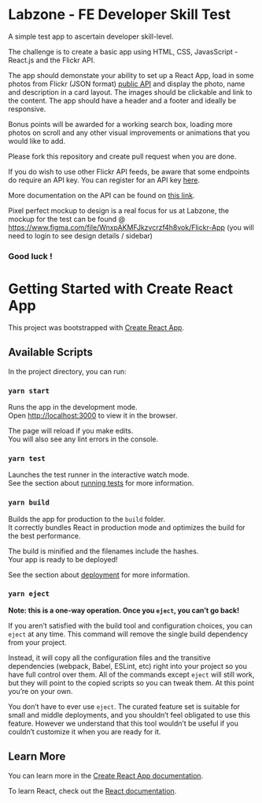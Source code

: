 # Labzone - FE Developer Skill Test

A simple test app to ascertain developer skill-level.

The challenge is to create a basic app using HTML, CSS, JavasScript - React.js and the Flickr API.

The app should demonstate your ability to set up a React App, load in some photos from Flickr (JSON format) [public API](https://api.flickr.com/services/feeds/photos_public.gne?format=json) and display the photo, name and description in a card layout. The images should be clickable and link to the content. The app should have a header and a footer and ideally be responsive.

Bonus points will be awarded for a working search box, loading more photos on scroll and any other visual improvements or animations that you would like to add.

Please fork this repository and create pull request when you are done.

If you do wish to use other Flickr API feeds, be aware that some endpoints do require an API key. You can register for an API key [here](https://www.flickr.com/services/apps/create/).

More documentation on the API can be found on [this link](https://www.flickr.com/services/api/).

Pixel perfect mockup to design is a real focus for us at Labzone, the mockup for the test can be found @ https://www.figma.com/file/WnxpAKMFJkzvcrzf4h8vok/Flickr-App (you will need to login to see design details / sidebar)

### Good luck !

# Getting Started with Create React App

This project was bootstrapped with [Create React App](https://github.com/facebook/create-react-app).

## Available Scripts

In the project directory, you can run:

### `yarn start`

Runs the app in the development mode.\
Open [http://localhost:3000](http://localhost:3000) to view it in the browser.

The page will reload if you make edits.\
You will also see any lint errors in the console.

### `yarn test`

Launches the test runner in the interactive watch mode.\
See the section about [running tests](https://facebook.github.io/create-react-app/docs/running-tests) for more information.

### `yarn build`

Builds the app for production to the `build` folder.\
It correctly bundles React in production mode and optimizes the build for the best performance.

The build is minified and the filenames include the hashes.\
Your app is ready to be deployed!

See the section about [deployment](https://facebook.github.io/create-react-app/docs/deployment) for more information.

### `yarn eject`

**Note: this is a one-way operation. Once you `eject`, you can’t go back!**

If you aren’t satisfied with the build tool and configuration choices, you can `eject` at any time. This command will remove the single build dependency from your project.

Instead, it will copy all the configuration files and the transitive dependencies (webpack, Babel, ESLint, etc) right into your project so you have full control over them. All of the commands except `eject` will still work, but they will point to the copied scripts so you can tweak them. At this point you’re on your own.

You don’t have to ever use `eject`. The curated feature set is suitable for small and middle deployments, and you shouldn’t feel obligated to use this feature. However we understand that this tool wouldn’t be useful if you couldn’t customize it when you are ready for it.

## Learn More

You can learn more in the [Create React App documentation](https://facebook.github.io/create-react-app/docs/getting-started).

To learn React, check out the [React documentation](https://reactjs.org/).
